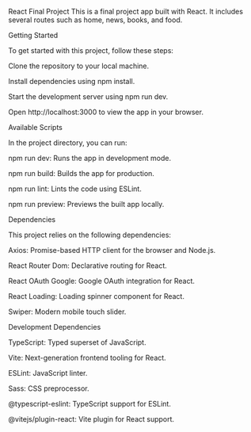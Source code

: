 React Final Project
This is a final project app built with React. It includes several routes such as home, news, books, and food.

Getting Started

To get started with this project, follow these steps:

Clone the repository to your local machine.

Install dependencies using npm install.

Start the development server using npm run dev.

Open http://localhost:3000 to view the app in your browser.

Available Scripts

In the project directory, you can run:

npm run dev: Runs the app in development mode.

npm run build: Builds the app for production.

npm run lint: Lints the code using ESLint.

npm run preview: Previews the built app locally.

Dependencies

This project relies on the following dependencies:

Axios: Promise-based HTTP client for the browser and Node.js.

React Router Dom: Declarative routing for React.

React OAuth Google: Google OAuth integration for React.

React Loading: Loading spinner component for React.

Swiper: Modern mobile touch slider.

Development Dependencies

TypeScript: Typed superset of JavaScript.

Vite: Next-generation frontend tooling for React.

ESLint: JavaScript linter.

Sass: CSS preprocessor.

@typescript-eslint: TypeScript support for ESLint.

@vitejs/plugin-react: Vite plugin for React support.
